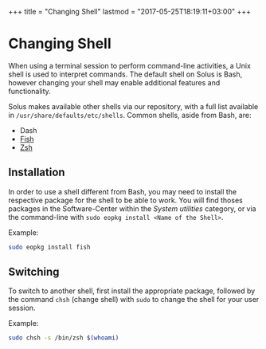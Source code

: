 +++
title = "Changing Shell"
lastmod = "2017-05-25T18:19:11+03:00"
+++
# Changing Shell

When using a terminal session to perform command-line activities, a Unix shell is used to interpret commands. The default shell on Solus is Bash, however changing your shell may enable additional features and functionality.

Solus makes available other shells via our repository, with a full list available in `/usr/share/defaults/etc/shells`. Common shells, aside from Bash, are:

- Dash
- [Fish](https://fishshell.com/)
- [Zsh](http://zsh.sourceforge.net/)

## Installation

In order to use a shell different from Bash, you may need to install the respective package for the shell to be able to work. You will find thoses packages in the Software-Center within the *System utilities* category, or via the command-line with `sudo eopkg install <Name of the Shell>`.

Example:

``` bash
sudo eopkg install fish
```

## Switching

To switch to another shell, first install the appropriate package, followed by the command `chsh` (change shell) with `sudo` to change the shell for your user session.

Example:

``` bash
sudo chsh -s /bin/zsh $(whoami)
```
